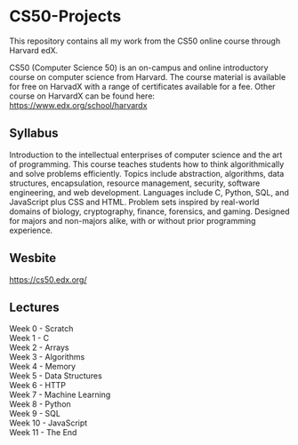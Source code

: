 # CS50-Projects
This repository contains all my work from the CS50 online course through Harvard edX.


CS50 (Computer Science 50) is an on-campus and online introductory course on computer science from Harvard. The course material is available for free on HarvadX with a range of certificates available for a fee. Other course on HarvardX can be found here: https://www.edx.org/school/harvardx

## Syllabus

Introduction to the intellectual enterprises of computer science and the art of programming. This course teaches students how to think algorithmically and solve problems efficiently. Topics include abstraction, algorithms, data structures, encapsulation, resource management, security, software engineering, and web development. Languages include C, Python, SQL, and JavaScript plus CSS and HTML. Problem sets inspired by real-world domains of biology, cryptography, finance, forensics, and gaming. Designed for majors and non-majors alike, with or without prior programming experience.


## Wesbite
https://cs50.edx.org/

## Lectures

Week 0  - Scratch  
Week 1  - C  
Week 2  - Arrays  
Week 3  - Algorithms  
Week 4  - Memory  
Week 5  - Data Structures  
Week 6  - HTTP  
Week 7  - Machine Learning  
Week 8  - Python  
Week 9  - SQL  
Week 10 - JavaScript  
Week 11 - The End  

